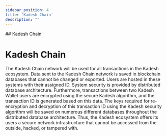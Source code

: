 ```yaml
---
sidebar_position: 4
title: 'Kadesh Chain'
description: ""
---
```

<head>
    <link rel="canonical" href="https://docs.kadeshchain.com/docs/whitepaper/Features/KadeshChain/" />
</head>
## Kadesh Chain
<h1>Kadesh Chain</h1>

The Kadesh Chain network will be used for all transactions in the Kadesh ecosystem. Data sent to the Kadesh Chain network is saved in blockchain databases that cannot be changed or exported. Users are hosted in these systems with their assigned ID. System security is provided by distributed database architecture. Furthermore, transactions between two Kadesh Wallet users are encrypted using the secure Kadesh algorithm, and the transaction ID is generated based on this data. The keys required for re-encryption and decryption of this transaction ID using the Kadesh security algorithm will be saved on numerous different databases throughout the distributed database architecture. Thus, the Kadesh ecosystem offers its users a secure network infrastructure that cannot be accessed from the outside, hacked, or tampered with.